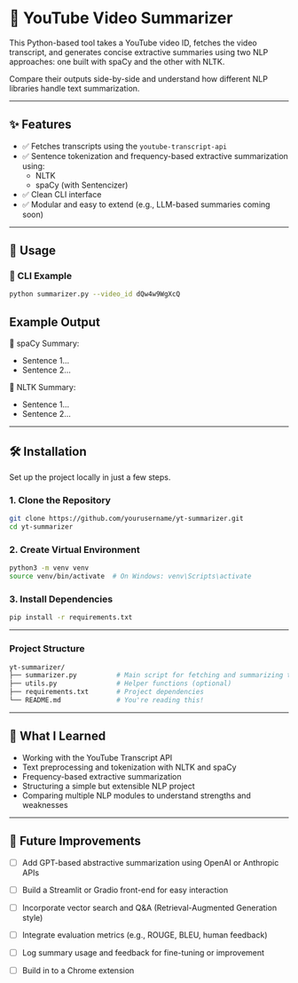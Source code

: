 # 🎥 YouTube Video Summarizer

This Python-based tool takes a YouTube video ID, fetches the video transcript, and generates concise extractive summaries using two NLP approaches: one built with spaCy and the other with NLTK.

Compare their outputs side-by-side and understand how different NLP libraries handle text summarization.

---

## ✨ Features

- ✅ Fetches transcripts using the `youtube-transcript-api`
- ✅ Sentence tokenization and frequency-based extractive summarization using:
  - NLTK
  - spaCy (with Sentencizer)
- ✅ Clean CLI interface
- ✅ Modular and easy to extend (e.g., LLM-based summaries coming soon)

---

## 🚀 Usage

### 🔧 CLI Example

```bash
python summarizer.py --video_id dQw4w9WgXcQ
```

## Example Output
📜 spaCy Summary:
- Sentence 1...
- Sentence 2...

📜 NLTK Summary:
- Sentence 1...
- Sentence 2...

---

## 🛠️ Installation

Set up the project locally in just a few steps.

### 1. Clone the Repository

```bash
git clone https://github.com/yourusername/yt-summarizer.git
cd yt-summarizer
```

### 2. Create Virtual Environment

```bash
python3 -m venv venv
source venv/bin/activate  # On Windows: venv\Scripts\activate
```

### 3. Install Dependencies

```bash
pip install -r requirements.txt
```

---

### Project Structure
```bash
yt-summarizer/
├── summarizer.py          # Main script for fetching and summarizing transcripts
├── utils.py               # Helper functions (optional)
├── requirements.txt       # Project dependencies
└── README.md              # You're reading this!
```
---

## 🧠 What I Learned

- Working with the YouTube Transcript API
- Text preprocessing and tokenization with NLTK and spaCy
- Frequency-based extractive summarization
- Structuring a simple but extensible NLP project
- Comparing multiple NLP modules to understand strengths and weaknesses

---

## 🔮 Future Improvements

- [ ] Add GPT-based abstractive summarization using OpenAI or Anthropic APIs
- [ ] Build a Streamlit or Gradio front-end for easy interaction
- [ ] Incorporate vector search and Q&A (Retrieval-Augmented Generation style)
- [ ] Integrate evaluation metrics (e.g., ROUGE, BLEU, human feedback)
- [ ] Log summary usage and feedback for fine-tuning or improvement
- [ ] Build in to a Chrome extension



